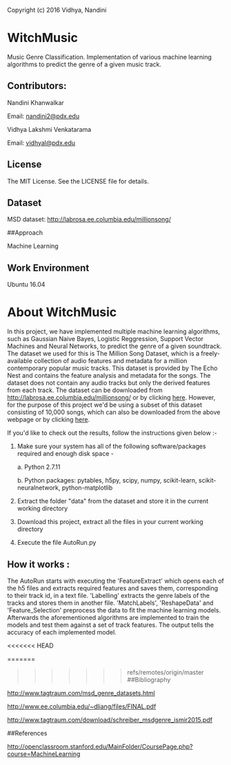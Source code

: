 Copyright (c) 2016 Vidhya, Nandini

# WitchMusic
Music Genre Classification. Implementation of various machine learning algorithms to predict the genre of a given music track.

## Contributors:
Nandini Khanwalkar

Email: nandini2@pdx.edu

Vidhya Lakshmi Venkatarama

Email: vidhyal@pdx.edu

## License
The MIT License. See the LICENSE file for details.

## Dataset

MSD dataset: http://labrosa.ee.columbia.edu/millionsong/

##Approach

Machine Learning

## Work Environment

Ubuntu 16.04

# About WitchMusic

In this project, we have implemented multiple machine learning algorithms, such as Gaussian Naive Bayes, Logistic Reggression, Support Vector Machines and Neural Networks, to predict the genre of a given soundtrack. The dataset we used for this is The Million Song Dataset, which is a freely-available collection of audio features and metadata for a million contemporary popular music tracks. This dataset is provided by The Echo Nest and contains the feature analysis and metadata for the songs. The dataset does not contain any audio tracks but only the derived features from each track. The dataset can be downloaded from http://labrosa.ee.columbia.edu/millionsong/ or by clicking [here](http://labrosa.ee.columbia.edu/millionsong/pages/getting-dataset). However, for the purpose of this project we'd be using a subset of this dataset consisting of 10,000 songs, which can also be downloaded from the above webpage or by clicking [here](http://labrosa.ee.columbia.edu/millionsong/pages/getting-dataset#subset).

If you'd like to check out the results, follow the instructions given below :-

1. Make sure your system has all of the following software/packages required and enough disk space -

	a. Python 2.7.11

	b. Python packages: pytables, h5py, scipy, numpy, scikit-learn, scikit-neuralnetwork, python-matplotlib

2. Extract the folder "data" from the dataset and store it in the current working directory

3. Download this project, extract all the files in your current working directory

4. Execute the file AutoRun.py

## How it works :
The AutoRun starts with executing the 'FeatureExtract' which opens each of the h5 files and extracts required features and saves them, corresponding to their track id, in a text file. 'Labelling' extracts the genre labels of the tracks and stores them in another file. 'MatchLabels', 'ReshapeData' and 'Feature_Selection' preprocess the data to fit the machine learning models. Afterwards the aforementioned algorithms are implemented to train the models and test them against a set of track features. The output tells the accuracy of each implemented model.

<<<<<<< HEAD

=======
>>>>>>> refs/remotes/origin/master
##Bibliography

http://www.tagtraum.com/msd_genre_datasets.html

http://www.ee.columbia.edu/~dliang/files/FINAL.pdf

http://www.tagtraum.com/download/schreiber_msdgenre_ismir2015.pdf

##References

http://openclassroom.stanford.edu/MainFolder/CoursePage.php?course=MachineLearning
